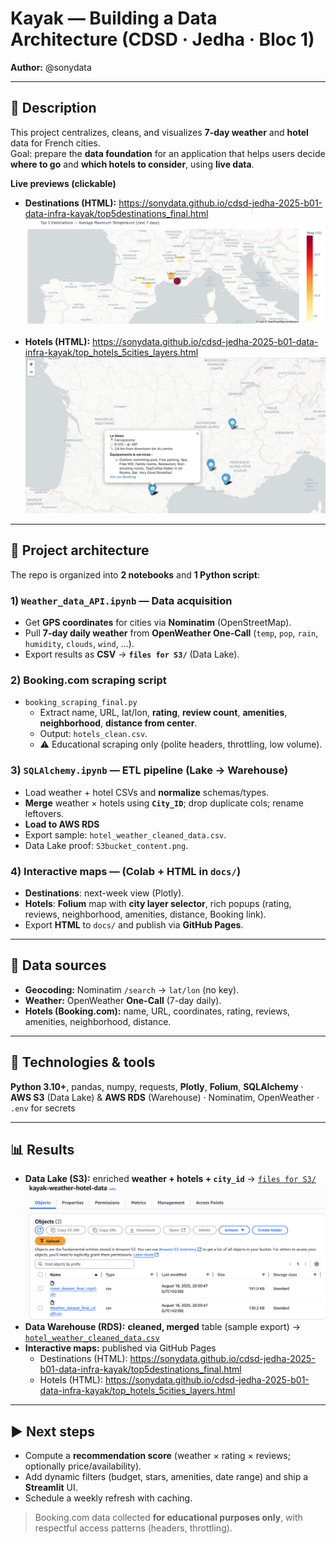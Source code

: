 # Kayak — Building a Data Architecture (CDSD · Jedha · Bloc 1)
**Author:** @sonydata

---

## 📄 Description
This project centralizes, cleans, and visualizes **7-day weather** and **hotel** data for French cities.  
Goal: prepare the **data foundation** for an application that helps users decide **where to go** and **which hotels to consider**, using **live data**.

**Live previews (clickable)**
- **Destinations (HTML):** https://sonydata.github.io/cdsd-jedha-2025-b01-data-infra-kayak/top5destinations_final.html  
  [![Destinations](maps/Top5destinations.png)](https://sonydata.github.io/cdsd-jedha-2025-b01-data-infra-kayak/top5destinations_final.html)

- **Hotels (HTML):** https://sonydata.github.io/cdsd-jedha-2025-b01-data-infra-kayak/top_hotels_5cities_layers.html  
  [![Hotels](maps/Top20hotels_zoom_example.png)](https://sonydata.github.io/cdsd-jedha-2025-b01-data-infra-kayak/top_hotels_5cities_layers.html)

---

## 🧱 Project architecture
The repo is organized into **2 notebooks** and **1 Python script**:

### 1) `Weather_data_API.ipynb` — **Data acquisition**
- Get **GPS coordinates** for cities via **Nominatim** (OpenStreetMap).
- Pull **7-day daily weather** from **OpenWeather One-Call** (`temp`, `pop`, `rain`, `humidity`, `clouds`, `wind`, …).
- Export results as **CSV** → **`files for S3/`** (Data Lake).

### 2) Booking.com scraping script
- `booking_scraping_final.py`  
  - Extract name, URL, lat/lon, **rating**, **review count**, **amenities**, **neighborhood**, **distance from center**.  
  - Output: `hotels_clean.csv`.  
  - ⚠️ Educational scraping only (polite headers, throttling, low volume).

### 3) `SQLAlchemy.ipynb` — **ETL pipeline (Lake → Warehouse)**
- Load weather + hotel CSVs and **normalize** schemas/types.
- **Merge** weather × hotels using **`City_ID`**; drop duplicate cols; rename leftovers.
- **Load to AWS RDS** 
- Export sample: `hotel_weather_cleaned_data.csv`.  
- Data Lake proof: `S3bucket_content.png`.

### 4) **Interactive maps** — (Colab + HTML in `docs/`)
- **Destinations**: next-week view (Plotly).
- **Hotels**: **Folium** map with **city layer selector**, rich popups (rating, reviews, neighborhood, amenities, distance, Booking link).
- Export **HTML** to `docs/` and publish via **GitHub Pages**.

---

## 🔌 Data sources
- **Geocoding:** Nominatim `/search` → `lat/lon` (no key).  
- **Weather:** OpenWeather **One-Call** (7-day daily).  
- **Hotels (Booking.com):** name, URL, coordinates, rating, reviews, amenities, neighborhood, distance.

---

## 🧰 Technologies & tools
**Python 3.10+**, pandas, numpy, requests, **Plotly**, **Folium**, **SQLAlchemy** · **AWS S3** (Data Lake) & **AWS RDS** (Warehouse) · Nominatim, OpenWeather · `.env` for secrets

---

## 📊 Results
- **Data Lake (S3):** enriched **weather + hotels + `city_id`** → [`files for S3/`](./files%20for%20S3/)  
  ![S3 bucket](S3bucket_content.png)
- **Data Warehouse (RDS):** **cleaned, merged** table (sample export) → [`hotel_weather_cleaned_data.csv`](./hotel_weather_cleaned_data.csv)
- **Interactive maps:** published via GitHub Pages  
  - Destinations (HTML): https://sonydata.github.io/cdsd-jedha-2025-b01-data-infra-kayak/top5destinations_final.html  
  - Hotels (HTML): https://sonydata.github.io/cdsd-jedha-2025-b01-data-infra-kayak/top_hotels_5cities_layers.html

---

## ▶️ Next steps
- Compute a **recommendation score** (weather × rating × reviews; optionally price/availability).  
- Add dynamic filters (budget, stars, amenities, date range) and ship a **Streamlit** UI.  
- Schedule a weekly refresh with caching.

> Booking.com data collected **for educational purposes only**, with respectful access patterns (headers, throttling).
